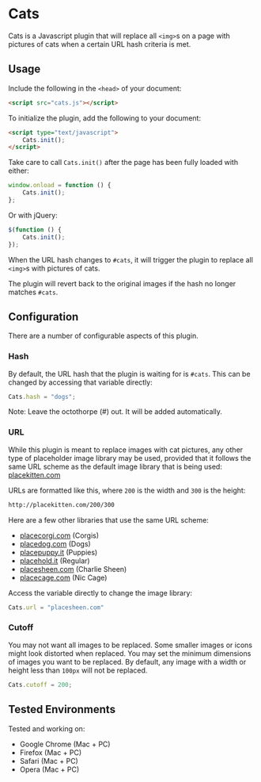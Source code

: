 # Cats

Cats is a Javascript plugin that will replace all `<img>`s on a page with pictures of cats when a certain URL hash criteria is met.

## Usage

Include the following in the `<head>` of your document:

```html
<script src="cats.js"></script>
```

To initialize the plugin, add the following to your document:

```html
<script type="text/javascript">
    Cats.init();
</script>
```

Take care to call `Cats.init()` after the page has been fully loaded with either:

```js
window.onload = function () {
    Cats.init();
};
```

Or with jQuery:

```js
$(function () {
    Cats.init();
});
```

When the URL hash changes to `#cats`, it will trigger the plugin to replace all `<img>`s with pictures of cats.

The plugin will revert back to the original images if the hash no longer matches `#cats`.

## Configuration

There are a number of configurable aspects of this plugin.

### Hash

By default, the URL hash that the plugin is waiting for is `#cats`. This can be changed by accessing that variable directly:

```js
Cats.hash = "dogs";
```

Note: Leave the octothorpe (#) out. It will be added automatically.

### URL

While this plugin is meant to replace images with cat pictures, any other type of placeholder image library may be used, provided that it follows the same URL scheme as the default image library that is being used: [placekitten.com](http://placekitten.com/)

URLs are formatted like this, where `200` is the width and `300` is the height:

```html
http://placekitten.com/200/300
```

Here are a few other libraries that use the same URL scheme:

* [placecorgi.com](http://placecorgi.com/) (Corgis)
* [placedog.com](http://placedog.com/) (Dogs)
* [placepuppy.it](http://placepuppy.it/) (Puppies)
* [placehold.it](http://placehold.it/) (Regular)
* [placesheen.com](http://placesheen.com/) (Charlie Sheen)
* [placecage.com](http://placecage.com/) (Nic Cage)

Access the variable directly to change the image library:

```js
Cats.url = "placesheen.com"
```

### Cutoff

You may not want all images to be replaced. Some smaller images or icons might look distorted when replaced. You may set the minimum dimensions of images you want to be replaced. By default, any image with a width or height less than `100px` will not be replaced.

```js
Cats.cutoff = 200;
```

## Tested Environments

Tested and working on:

* Google Chrome (Mac + PC)
* Firefox (Mac + PC)
* Safari (Mac + PC)
* Opera (Mac + PC)
